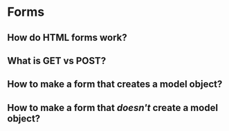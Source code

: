 # Forms

## How do HTML forms work?

## What is GET vs POST?

## How to make a form that creates a model object?

## How to make a form that _doesn't_ create a model object?
